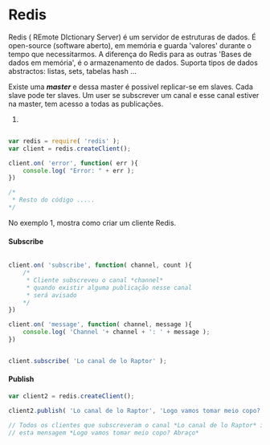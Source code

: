 # Redis

Redis ( REmote DIctionary Server) é um servidor de estruturas de dados. É open-source
(software aberto), em memória e guarda 'valores' durante o tempo que necessitarmos.
A diferença do Redis para as outras 'Bases de dados em memória', é o armazenamento
de dados. Suporta tipos de dados abstractos: listas, sets, tabelas hash ...

Existe uma ***master*** e dessa master é possivel replicar-se em slaves. Cada
slave pode ter slaves. Um user se subscrever um canal e esse canal estiver na
master, tem acesso a todas as publicações.


1.
```js

var redis = require( 'redis' );
var client = redis.createClient();

client.on( 'error', function( err ){
    console.log( "Error: " + err );
})

/*
 * Resto do código .....
*/
```

No exemplo 1, mostra como criar um cliente Redis.

#### Subscribe

```js

client.on( 'subscribe', function( channel, count ){
    /*
     * Cliente subscreveu o canal *channel*
     * quando existir alguma publicação nesse canal
     * será avisado
    */
})

client.on( 'message', function( channel, message ){
    console.log( 'Channel '+ channel + ': ' + message );
})


client.subscribe( 'Lo canal de lo Raptor' );
```

#### Publish

```js
var client2 = redis.createClient();

client2.publish( 'Lo canal de lo Raptor', 'Logo vamos tomar meio copo? Abraço' );

// Todos os clientes que subscreveram o canal *Lo canal de lo Raptor* irão receber
// esta mensagem *Logo vamos tomar meio copo? Abraço*

```
